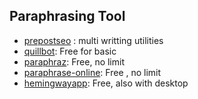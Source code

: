 ## Paraphrasing Tool
- [prepostseo](https://www.prepostseo.com/) : multi writting utilities
- [quillbot](https://quillbot.com/): Free for basic 
- [paraphraz](https://paraphraz.it/): Free, no limit
- [paraphrase-online](https://paraphrase-online.com/): Free , no limit
- [hemingwayapp](https://hemingwayapp.com/): Free, also with desktop 

